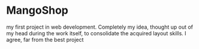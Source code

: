 # MangoShop
my first project in web development. Completely my idea, thought up out of my head during the work itself, to consolidate the acquired layout skills. I agree, far from the best project
